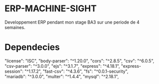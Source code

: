 # ERP-MACHINE-SIGHT
Developpement ERP pendant mon stage BA3 sur une periode de 4 semaines. 

# Dependecies 
  "license": "ISC", 
    "body-parser": "^1.20.0",
    "cors": "^2.8.5",
    "csv": "^6.0.5",
    "csv-parser": "^3.0.0",
    "ejs": "^3.1.7",
    "express": "^4.18.1",
    "express-session": "^1.17.2",
    "fast-csv": "^4.3.6", 
    "fs": "^0.0.1-security",  
    "mariadb": "^3.0.0", 
    "multer": "^1.4.4",
    "mysql": "^2.18.1", 
 
